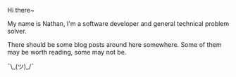 Hi there~

My name is Nathan, I'm a software developer and general technical problem solver.

There should be some blog posts around here somewhere. Some of them may be worth reading, some may not be.

¯\\\_(ツ)\_/¯
